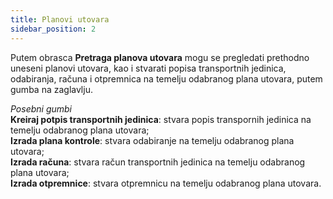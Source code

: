 ```yaml
---
title: Planovi utovara
sidebar_position: 2
---
```


Putem obrasca **Pretraga planova utovara** mogu se pregledati prethodno uneseni planovi utovara, kao i stvarati popisa transportnih jedinica, odabiranja, računa i otpremnica na temelju odabranog plana utovara, putem gumba na zaglavlju.

*Posebni gumbi*               
**Kreiraj potpis transportnih jedinica**: stvara popis transpornih jedinica na temelju odabranog plana utovara;              
**Izrada plana kontrole**: stvara odabiranje na temelju odabranog plana utovara;              
**Izrada računa**: stvara račun transportnih jedinica na temelju odabranog plana utovara;                
**Izrada otpremnice**: stvara otpremnicu na temelju odabranog plana utovara.